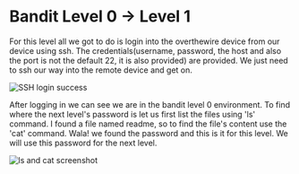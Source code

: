 # Bandit Level 0 → Level 1

For this level all we got to do is login into the overthewire device from our device using ssh. The credentials(username, password, the host and also the port is not the default 22, it is also provided) are provided. We just need to ssh our way into the remote device and get on.

![SSH login success](../images/Screenshot0.png)

After logging in we can see we are in the bandit level 0 environment. To find where the next level's password is let us first list the files using 'ls' command. I found a file named readme, so to find the file's content use the 'cat' command. Wala! we found the password and this is it for this level. We will use this password for the next level.

![ls and cat screenshot](../images/Screenshot1.png)

